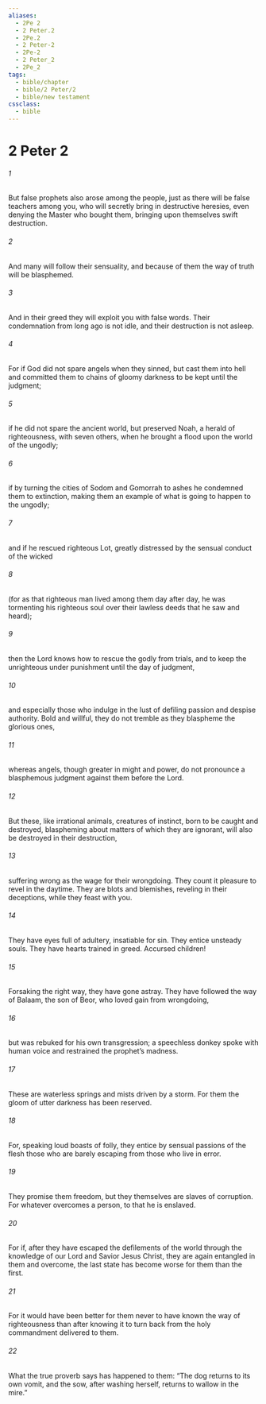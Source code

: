 ```yaml
---
aliases:
  - 2Pe 2
  - 2 Peter.2
  - 2Pe.2
  - 2 Peter-2
  - 2Pe-2
  - 2 Peter_2
  - 2Pe_2
tags:
  - bible/chapter
  - bible/2 Peter/2
  - bible/new testament
cssclass:
  - bible
---
```


# 2 Peter 2

###### 1
But false prophets also arose among the people, just as there will be false teachers among you, who will secretly bring in destructive heresies, even denying the Master who bought them, bringing upon themselves swift destruction.
###### 2
And many will follow their sensuality, and because of them the way of truth will be blasphemed.
###### 3
And in their greed they will exploit you with false words. Their condemnation from long ago is not idle, and their destruction is not asleep.
###### 4
For if God did not spare angels when they sinned, but cast them into hell and committed them to chains of gloomy darkness to be kept until the judgment;
###### 5
if he did not spare the ancient world, but preserved Noah, a herald of righteousness, with seven others, when he brought a flood upon the world of the ungodly;
###### 6
if by turning the cities of Sodom and Gomorrah to ashes he condemned them to extinction, making them an example of what is going to happen to the ungodly;
###### 7
and if he rescued righteous Lot, greatly distressed by the sensual conduct of the wicked
###### 8
(for as that righteous man lived among them day after day, he was tormenting his righteous soul over their lawless deeds that he saw and heard);
###### 9
then the Lord knows how to rescue the godly from trials, and to keep the unrighteous under punishment until the day of judgment,
###### 10
and especially those who indulge in the lust of defiling passion and despise authority. Bold and willful, they do not tremble as they blaspheme the glorious ones,
###### 11
whereas angels, though greater in might and power, do not pronounce a blasphemous judgment against them before the Lord.
###### 12
But these, like irrational animals, creatures of instinct, born to be caught and destroyed, blaspheming about matters of which they are ignorant, will also be destroyed in their destruction,
###### 13
suffering wrong as the wage for their wrongdoing. They count it pleasure to revel in the daytime. They are blots and blemishes, reveling in their deceptions, while they feast with you.
###### 14
They have eyes full of adultery, insatiable for sin. They entice unsteady souls. They have hearts trained in greed. Accursed children!
###### 15
Forsaking the right way, they have gone astray. They have followed the way of Balaam, the son of Beor, who loved gain from wrongdoing,
###### 16
but was rebuked for his own transgression; a speechless donkey spoke with human voice and restrained the prophet’s madness.
###### 17
These are waterless springs and mists driven by a storm. For them the gloom of utter darkness has been reserved.
###### 18
For, speaking loud boasts of folly, they entice by sensual passions of the flesh those who are barely escaping from those who live in error.
###### 19
They promise them freedom, but they themselves are slaves of corruption. For whatever overcomes a person, to that he is enslaved.
###### 20
For if, after they have escaped the defilements of the world through the knowledge of our Lord and Savior Jesus Christ, they are again entangled in them and overcome, the last state has become worse for them than the first.
###### 21
For it would have been better for them never to have known the way of righteousness than after knowing it to turn back from the holy commandment delivered to them.
###### 22
What the true proverb says has happened to them: “The dog returns to its own vomit, and the sow, after washing herself, returns to wallow in the mire.”


